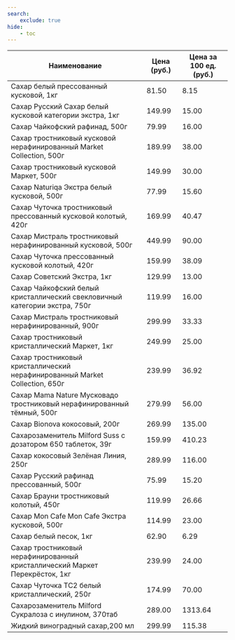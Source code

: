 ```yaml
---
search:
    exclude: true
hide:
    - toc
---
```


| Наименование | Цена (руб.) | Цена за 100 ед. (руб.) |
| -- | -- | -- |
| Сахар белый прессованный кусковой, 1кг | 81.50 | 8.15 |
| Сахар Русский Сахар белый кусковой категории экстра, 1кг | 149.99 | 15.00 |
| Сахар Чайкофский рафинад, 500г | 79.99 | 16.00 |
| Сахар тростниковый кусковой нерафинированный Market Collection, 500г | 189.99 | 38.00 |
| Сахар тростниковый кусковой Маркет, 500г | 149.99 | 30.00 |
| Сахар Naturiqa Экстра белый кусковой, 500г | 77.99 | 15.60 |
| Сахар Чуточка тростниковый прессованный кусковой колотый, 420г | 169.99 | 40.47 |
| Сахар Мистраль тростниковый нерафинированный кусковой, 500г | 449.99 | 90.00 |
| Сахар Чуточка прессованный кусковой колотый, 420г | 159.99 | 38.09 |
| Сахар Советский Экстра, 1кг | 129.99 | 13.00 |
| Сахар Чайкофский белый кристаллический свекловичный категории экстра, 750г | 119.99 | 16.00 |
| Сахар Мистраль тростниковый нерафинированный, 900г | 299.99 | 33.33 |
| Сахар тростниковый кристаллический Маркет, 1кг | 249.99 | 25.00 |
| Сахар тростниковый кристаллический нерафинированный Market Collection, 650г | 239.99 | 36.92 |
| Сахар Mama Nature Мусковадо тростниковый нерафинированный тёмный, 500г | 279.99 | 56.00 |
| Сахар Bionova кокосовый, 200г | 269.99 | 135.00 |
| Сахарозаменитель Milford Suss с дозатором 650 таблеток, 39г | 159.99 | 410.23 |
| Сахар кокосовый Зелёная Линия, 250г | 289.99 | 116.00 |
| Сахар Русский рафинад прессованный, 500г | 75.99 | 15.20 |
| Сахар Брауни тростниковый колотый, 450г | 119.99 | 26.66 |
| Сахар Mon Cafe Mon Cafe Экстра кусковой, 500г | 114.99 | 23.00 |
| Сахар белый песок, 1кг | 62.90 | 6.29 |
| Сахар тростниковый нерафинированный кристаллический Маркет Перекрёсток, 1кг | 239.99 | 24.00 |
| Сахар Чуточка ТС2 белый кристаллический, 250г | 174.99 | 70.00 |
| Сахарозаменитель Milford Сукралоза с инулином, 370таб | 289.00 | 1313.64 |
| Жидкий виноградный сахар,200 мл | 299.99 | 115.38 |

